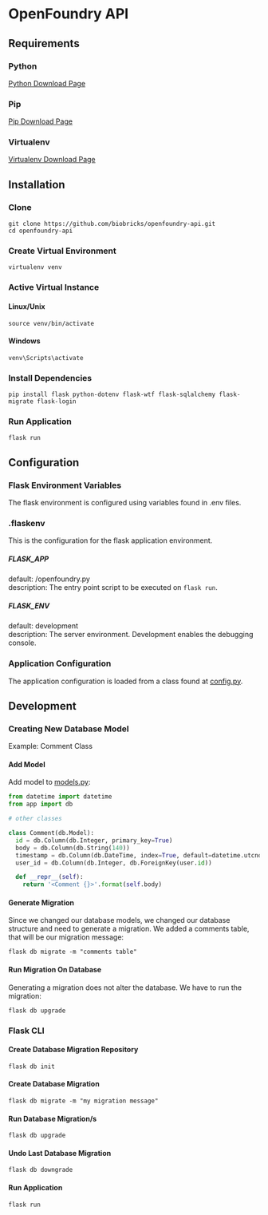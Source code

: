 # OpenFoundry API

## Requirements

### Python
[Python Download Page](https://www.python.org/downloads/)

### Pip
[Pip Download Page](https://pip.pypa.io/en/stable/installing/)

### Virtualenv
[Virtualenv Download Page](https://virtualenv.pypa.io/en/stable/installation/)



## Installation

### Clone
```
git clone https://github.com/biobricks/openfoundry-api.git
cd openfoundry-api
```

### Create Virtual Environment
```
virtualenv venv
```

### Active Virtual Instance

#### Linux/Unix
```
source venv/bin/activate
```

#### Windows
```
venv\Scripts\activate
```

### Install Dependencies
```
pip install flask python-dotenv flask-wtf flask-sqlalchemy flask-migrate flask-login
```

### Run Application
```
flask run
```




## Configuration

### Flask Environment Variables
The flask environment is configured using variables found in .env files.

### .flaskenv
This is the configuration for the flask application environment.

##### FLASK_APP
default: /openfoundry.py  
description: The entry point script to be executed on ```flask run```.

##### FLASK_ENV
default: development  
description: The server environment. Development enables the debugging console.

### Application Configuration
The application configuration is loaded from a class found at [config.py](https://github.com/biobricks/openfoundry-api/blob/master/config.py).



## Development

### Creating New Database Model
Example: Comment Class

#### Add Model
Add model to [models.py](https://github.com/biobricks/openfoundry-api/blob/master/app/models.py):
```python
from datetime import datetime
from app import db

# other classes

class Comment(db.Model):
  id = db.Column(db.Integer, primary_key=True)
  body = db.Column(db.String(140))
  timestamp = db.Column(db.DateTime, index=True, default=datetime.utcnow)
  user_id = db.Column(db.Integer, db.ForeignKey(user.id))

  def __repr__(self):
    return '<Comment {}>'.format(self.body)
```

#### Generate Migration
Since we changed our database models, we changed our database structure and need to generate a migration. We added a comments table, that will be our migration message:
```
flask db migrate -m "comments table"
```

#### Run Migration On Database
Generating a migration does not alter the database. We have to run the migration:
```
flask db upgrade
```

### Flask CLI

#### Create Database Migration Repository
```
flask db init
```

#### Create Database Migration
```
flask db migrate -m "my migration message"
```

#### Run Database Migration/s
```
flask db upgrade
```

#### Undo Last Database Migration
```
flask db downgrade
```

#### Run Application
```
flask run
```